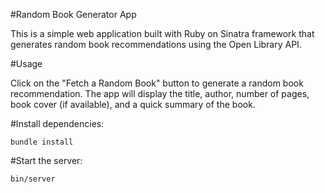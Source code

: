 #Random Book Generator App

This is a simple web application built with Ruby on Sinatra framework that generates random book recommendations using the Open Library API.


#Usage

Click on the "Fetch a Random Book" button to generate a random book recommendation.
The app will display the title, author, number of pages, book cover (if available), and a quick summary of the book.
 
#Install dependencies:

`bundle install`

#Start the server:

`bin/server`

